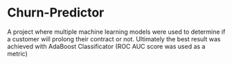 # Churn-Predictor
A project where multiple machine learning models were used to determine if a customer will prolong their contract or not. Ultimately the best result was achieved with AdaBoost Classificator (ROC AUC score was used as a metric)
